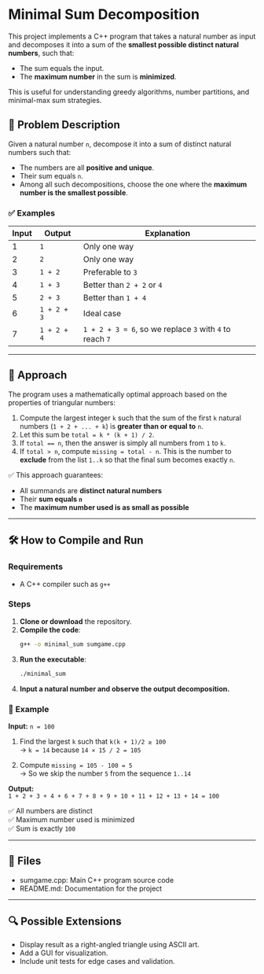 # Minimal Sum Decomposition

This project implements a C++ program that takes a natural number as input and decomposes it into a sum of the **smallest possible distinct natural numbers**, such that:
- The sum equals the input.
- The **maximum number** in the sum is **minimized**.

This is useful for understanding greedy algorithms, number partitions, and minimal-max sum strategies.

## 📌 Problem Description

Given a natural number `n`, decompose it into a sum of distinct natural numbers such that:

- The numbers are all **positive and unique**.
- Their sum equals `n`.
- Among all such decompositions, choose the one where the **maximum number is the smallest possible**.

### ✅ Examples

| Input | Output         | Explanation                             |
|-------|----------------|-----------------------------------------|
| 1     | `1`            | Only one way                            |
| 2     | `2`            | Only one way                            |
| 3     | `1 + 2`        | Preferable to `3`                       |
| 4     | `1 + 3`        | Better than `2 + 2` or `4`              |
| 5     | `2 + 3`        | Better than `1 + 4`                     |
| 6     | `1 + 2 + 3`    | Ideal case                              |
| 7     | `1 + 2 + 4`    | `1 + 2 + 3 = 6`, so we replace `3` with `4` to reach `7` |

---

## 🧠 Approach

The program uses a mathematically optimal approach based on the properties of triangular numbers:

1. Compute the largest integer `k` such that the sum of the first `k` natural numbers (`1 + 2 + ... + k`) is **greater than or equal to** `n`.
2. Let this sum be `total = k * (k + 1) / 2`.
3. If `total == n`, then the answer is simply all numbers from `1` to `k`.
4. If `total > n`, compute `missing = total - n`. This is the number to **exclude** from the list `1..k` so that the final sum becomes exactly `n`.

✅ This approach guarantees:
- All summands are **distinct natural numbers**
- Their **sum equals `n`**
- The **maximum number used is as small as possible**

---


## 🛠️ How to Compile and Run

### Requirements
- A C++ compiler such as `g++`

### Steps
1. **Clone or download** the repository.
2. **Compile the code**:
   ```bash
   g++ -o minimal_sum sumgame.cpp
   ```
3. **Run the executable**:
   ```bash
   ./minimal_sum
   ```
4. **Input a natural number and observe the output decomposition.**

### 🔁 Example

**Input:** `n = 100`

1. Find the largest `k` such that `k(k + 1)/2 ≥ 100`  
   → `k = 14` because `14 × 15 / 2 = 105`

2. Compute `missing = 105 - 100 = 5`  
   → So we skip the number `5` from the sequence `1..14`

**Output:**  
`1 + 2 + 3 + 4 + 6 + 7 + 8 + 9 + 10 + 11 + 12 + 13 + 14 = 100`

✅ All numbers are distinct  
✅ Maximum number used is minimized  
✅ Sum is exactly `100`


---

## 📂 Files
- sumgame.cpp: Main C++ program source code
- README.md: Documentation for the project

---

## 🔍 Possible Extensions
- Display result as a right-angled triangle using ASCII art.
- Add a GUI for visualization.
- Include unit tests for edge cases and validation.
